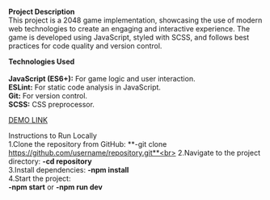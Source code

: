**Project Description**<br>
This project is a 2048 game implementation, showcasing the use of modern web technologies to create an engaging and interactive experience. The game is developed using JavaScript, styled with SCSS, and follows best practices for code quality and version control.

**Technologies Used**<br><br>
**JavaScript (ES6+):** For game logic and user interaction.<br>
**ESLint:** For static code analysis in JavaScript.<br>
**Git:** For version control.<br>
**SCSS:** CSS preprocessor.

[DEMO LINK](https://getchards.github.io/2048_game/)

Instructions to Run Locally<br>
1.Clone the repository from GitHub: **-git clone https://github.com/username/repository.git**<br>
2.Navigate to the project directory: **-cd repository**<br>
3.Install dependencies: **-npm install**<br>
4.Start the project:<br>
**-npm start** or **-npm run dev**
